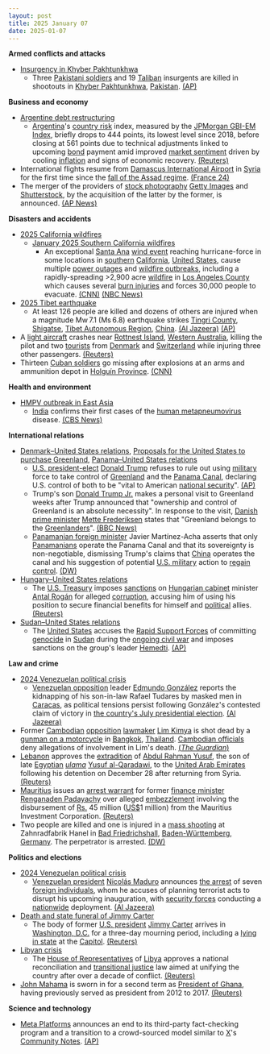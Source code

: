 ```yaml
---
layout: post
title: 2025 January 07
date: 2025-01-07
---
```



**Armed conflicts and attacks**

* [Insurgency in Khyber Pakhtunkhwa](https://en.wikipedia.org/wiki/Insurgency_in_Khyber_Pakhtunkhwa "Insurgency in Khyber Pakhtunkhwa")
  + Three [Pakistani soldiers](https://en.wikipedia.org/wiki/Pakistan_Army "Pakistan Army") and 19 [Taliban](https://en.wikipedia.org/wiki/Pakistani_Taliban "Pakistani Taliban") insurgents are killed in shootouts in [Khyber Pakhtunkhwa](https://en.wikipedia.org/wiki/Khyber_Pakhtunkhwa "Khyber Pakhtunkhwa"), [Pakistan](https://en.wikipedia.org/wiki/Pakistan "Pakistan"). [(AP)](https://apnews.com/article/pakistan-shootouts-soldiers-militants-killed-northwest-541ad3bf572096f0e6c3578987dfad67)

**Business and economy**

* [Argentine debt restructuring](https://en.wikipedia.org/wiki/Argentine_debt_restructuring "Argentine debt restructuring")
  + [Argentina](https://en.wikipedia.org/wiki/Economy_of_Argentina "Economy of Argentina")'s [country risk](https://en.wikipedia.org/wiki/Country_risk "Country risk") index, measured by the [JPMorgan GBI-EM Index](https://en.wikipedia.org/wiki/JPMorgan_GBI-EM_Index "JPMorgan GBI-EM Index"), briefly drops to 444 points, its lowest level since 2018, before closing at 561 points due to technical adjustments linked to upcoming [bond](https://en.wikipedia.org/wiki/Bond_%28finance%29 "Bond (finance)") payment amid improved [market sentiment](https://en.wikipedia.org/wiki/Market_sentiment "Market sentiment") driven by cooling [inflation](https://en.wikipedia.org/wiki/Inflation "Inflation") and signs of economic recovery. [(Reuters)](https://www.reuters.com/world/americas/argentina-country-risk-plummets-lowest-level-since-may-2018-2025-01-07/)
* International flights resume from [Damascus International Airport](https://en.wikipedia.org/wiki/Damascus_International_Airport "Damascus International Airport") in [Syria](https://en.wikipedia.org/wiki/Syria "Syria") for the first time since the [fall of the Assad regime](https://en.wikipedia.org/wiki/Fall_of_the_Assad_regime "Fall of the Assad regime"). [(France 24)](https://www.france24.com/en/live-news/20250107-international-flights-resume-at-damascus-airport)
* The merger of the providers of [stock photography](https://en.wikipedia.org/wiki/Stock_photography "Stock photography") [Getty Images](https://en.wikipedia.org/wiki/Getty_Images "Getty Images") and [Shutterstock](https://en.wikipedia.org/wiki/Shutterstock "Shutterstock"), by the acquisition of the latter by the former, is announced. [(AP News)](https://apnews.com/article/shutterstock-getty-images-e883ef74736e016315417c758ab17093)

**Disasters and accidents**

* [2025 California wildfires](https://en.wikipedia.org/wiki/2025_California_wildfires "2025 California wildfires")
  + [January 2025 Southern California wildfires](https://en.wikipedia.org/wiki/January_2025_Southern_California_wildfires "January 2025 Southern California wildfires")
    - An exceptional [Santa Ana](https://en.wikipedia.org/wiki/Santa_Ana_winds "Santa Ana winds") [wind event](https://en.wikipedia.org/wiki/2025_Southern_California_windstorm "2025 Southern California windstorm") reaching hurricane-force in some locations in [southern](https://en.wikipedia.org/wiki/Southern_California "Southern California") [California](https://en.wikipedia.org/wiki/California "California"), [United States](https://en.wikipedia.org/wiki/United_States "United States"), cause multiple [power outages](https://en.wikipedia.org/wiki/Power_outage "Power outage") and [wildfire outbreaks](https://en.wikipedia.org/wiki/Wildfire "Wildfire"), including a rapidly-spreading >2,900 acre [wildfire](https://en.wikipedia.org/wiki/2025_Palisades_wildfire "2025 Palisades wildfire") in [Los Angeles County](https://en.wikipedia.org/wiki/Los_Angeles_County%2C_California "Los Angeles County, California") which causes several [burn injuries](https://en.wikipedia.org/wiki/Burn "Burn") and forces 30,000 people to evacuate. [(CNN)](https://www.cnn.com/2025/01/07/weather/california-windstorm-fire-los-angeles-climate/index.html) [(NBC News)](https://www.nbcnews.com/weather/wildfires/live-blog/live-updates-pacific-palisades-wildfire-rapidly-grows-california-rcna186685)
* [2025 Tibet earthquake](https://en.wikipedia.org/wiki/2025_Tibet_earthquake "2025 Tibet earthquake")
  + At least 126 people are killed and dozens of others are injured when a magnitude Mw 7.1 (Ms 6.8) earthquake strikes [Tingri County](https://en.wikipedia.org/wiki/Tingri_County "Tingri County"), [Shigatse](https://en.wikipedia.org/wiki/Shigatse "Shigatse"), [Tibet Autonomous Region](https://en.wikipedia.org/wiki/Tibet_Autonomous_Region "Tibet Autonomous Region"), [China](https://en.wikipedia.org/wiki/China "China"). [(Al Jazeera)](https://www.aljazeera.com/news/2025/1/7/earthquake-hits-tibets-shigatse-city-tremors-felt-in-nepals-kathmandu) [(AP)](https://apnews.com/article/china-nepal-tibet-earthquake-himalayas-ca21bd4848209370b9eebcaf107208df)
* A [light aircraft](https://en.wikipedia.org/wiki/Light_aircraft "Light aircraft") crashes near [Rottnest Island](https://en.wikipedia.org/wiki/Rottnest_Island "Rottnest Island"), [Western Australia](https://en.wikipedia.org/wiki/Western_Australia "Western Australia"), killing the pilot and two [tourists](https://en.wikipedia.org/wiki/Tourism_in_Australia "Tourism in Australia") from [Denmark](https://en.wikipedia.org/wiki/Danes "Danes") and [Switzerland](https://en.wikipedia.org/wiki/Swiss_people "Swiss people") while injuring three other passengers. [(Reuters)](https://www.reuters.com/world/asia-pacific/swiss-danish-tourists-among-three-dead-australian-plane-crash-2025-01-08/)
* Thirteen [Cuban soldiers](https://en.wikipedia.org/wiki/Cuban_Revolutionary_Armed_Forces "Cuban Revolutionary Armed Forces") go missing after explosions at an arms and ammunition depot in [Holguín Province](https://en.wikipedia.org/wiki/Holgu%C3%ADn_Province "Holguín Province"). [(CNN)](https://edition.cnn.com/2025/01/08/americas/cuban-soldiers-missing-explosion-ammo-depot-intl-hnk/index.html)

**Health and environment**

* [HMPV outbreak in East Asia](https://en.wikipedia.org/wiki/HMPV_outbreak_in_East_Asia_%282024%E2%80%93present%29 "HMPV outbreak in East Asia (2024–present)")
  + [India](https://en.wikipedia.org/wiki/India "India") confirms their first cases of the [human metapneumovirus](https://en.wikipedia.org/wiki/Human_metapneumovirus "Human metapneumovirus") disease. [(CBS News)](https://www.cbsnews.com/news/hmpv-human-metapneumovirus-india-cases-confirmed-symptoms/)

**International relations**

* [Denmark–United States relations](https://en.wikipedia.org/wiki/Denmark%E2%80%93United_States_relations "Denmark–United States relations"), [Proposals for the United States to purchase Greenland](https://en.wikipedia.org/wiki/Proposals_for_the_United_States_to_purchase_Greenland "Proposals for the United States to purchase Greenland"), [Panama–United States relations](https://en.wikipedia.org/wiki/Panama%E2%80%93United_States_relations "Panama–United States relations")
  + [U.S. president-elect](https://en.wikipedia.org/wiki/President-elect_of_the_United_States "President-elect of the United States") [Donald Trump](https://en.wikipedia.org/wiki/Donald_Trump "Donald Trump") refuses to rule out using [military](https://en.wikipedia.org/wiki/United_States_Armed_Forces "United States Armed Forces") force to take control of [Greenland](https://en.wikipedia.org/wiki/Greenland "Greenland") and the [Panama Canal](https://en.wikipedia.org/wiki/Panama_Canal "Panama Canal"), declaring U.S. control of both to be "vital to American [national security](https://en.wikipedia.org/wiki/National_security "National security")". [(AP)](https://apnews.com/article/trump-biden-offshore-drilling-gulf-of-america-fa66f8d072eb39c00a8128a8941ede75)
  + Trump's son [Donald Trump Jr.](https://en.wikipedia.org/wiki/Donald_Trump_Jr. "Donald Trump Jr.") makes a personal visit to Greenland weeks after Trump announced that "ownership and control of Greenland is an absolute necessity". In response to the visit, [Danish prime minister](https://en.wikipedia.org/wiki/Prime_Minister_of_Denmark "Prime Minister of Denmark") [Mette Frederiksen](https://en.wikipedia.org/wiki/Mette_Frederiksen "Mette Frederiksen") states that "Greenland belongs to the [Greenlanders](https://en.wikipedia.org/wiki/Greenlanders "Greenlanders")". [(BBC News)](https://www.bbc.com/news/articles/c5yv10knyd9o)
  + [Panamanian foreign minister](https://en.wikipedia.org/wiki/Minister_of_Foreign_Affairs_%28Panama%29 "Minister of Foreign Affairs (Panama)") Javier Martínez-Acha asserts that only [Panamanians](https://en.wikipedia.org/wiki/Panamanians "Panamanians") operate the Panama Canal and that its sovereignty is non-negotiable, dismissing Trump's claims that [China](https://en.wikipedia.org/wiki/China "China") operates the canal and his suggestion of potential [U.S. military](https://en.wikipedia.org/wiki/U.S._military "U.S. military") action to [regain control](https://en.wikipedia.org/wiki/United_States_invasion_of_Panama "United States invasion of Panama"). [(DW)](https://www.dw.com/en/panama-tells-trump-canal-sovereignty-is-non-negotiable/a-71243119)
* [Hungary–United States relations](https://en.wikipedia.org/wiki/Hungary%E2%80%93United_States_relations "Hungary–United States relations")
  + The [U.S. Treasury](https://en.wikipedia.org/wiki/U.S._Treasury "U.S. Treasury") imposes [sanctions](https://en.wikipedia.org/wiki/United_States_sanctions "United States sanctions") on [Hungarian cabinet](https://en.wikipedia.org/wiki/Cabinet_of_Hungary "Cabinet of Hungary") minister [Antal Rogán](https://en.wikipedia.org/wiki/Antal_Rog%C3%A1n "Antal Rogán") for alleged [corruption](https://en.wikipedia.org/wiki/Corruption_in_Hungary "Corruption in Hungary"), accusing him of using his position to secure financial benefits for himself and [political](https://en.wikipedia.org/wiki/Politics_of_Hungary "Politics of Hungary") allies. [(Reuters)](https://www.reuters.com/world/us-imposes-sanctions-senior-hungarian-official-suspected-corruption-2025-01-07/)
* [Sudan–United States relations](https://en.wikipedia.org/wiki/Sudan%E2%80%93United_States_relations "Sudan–United States relations")
  + The [United States](https://en.wikipedia.org/wiki/United_States "United States") accuses the [Rapid Support Forces](https://en.wikipedia.org/wiki/Rapid_Support_Forces "Rapid Support Forces") of committing [genocide](https://en.wikipedia.org/wiki/Genocide "Genocide") in [Sudan](https://en.wikipedia.org/wiki/Sudan "Sudan") during the [ongoing civil war](https://en.wikipedia.org/wiki/Sudanese_civil_war_%282023%E2%80%93present%29 "Sudanese civil war (2023–present)") and imposes sanctions on the group's leader [Hemedti](https://en.wikipedia.org/wiki/Hemedti "Hemedti"). [(AP)](https://apnews.com/article/biden-sudan-genocide-7a0d20f857af3fd428750cf2dfd231ae)

**Law and crime**

* [2024 Venezuelan political crisis](https://en.wikipedia.org/wiki/2024_Venezuelan_political_crisis "2024 Venezuelan political crisis")
  + [Venezuelan opposition](https://en.wikipedia.org/wiki/Venezuelan_opposition "Venezuelan opposition") leader [Edmundo González](https://en.wikipedia.org/wiki/Edmundo_Gonz%C3%A1lez "Edmundo González") reports the kidnapping of his son-in-law Rafael Tudares by masked men in [Caracas](https://en.wikipedia.org/wiki/Caracas "Caracas"), as political tensions persist following González's contested claim of victory in [the country's July presidential election](https://en.wikipedia.org/wiki/2024_Venezuelan_presidential_election "2024 Venezuelan presidential election"). [(Al Jazeera)](https://www.aljazeera.com/news/2025/1/7/venezuelan-opposition-candidate-claims-son-in-law-has-been-kidnapped)
* Former [Cambodian](https://en.wikipedia.org/wiki/Cambodia "Cambodia") [opposition](https://en.wikipedia.org/wiki/Opposition_%28politics%29 "Opposition (politics)") [lawmaker](https://en.wikipedia.org/wiki/Parliament_of_Cambodia "Parliament of Cambodia") [Lim Kimya](https://en.wikipedia.org/wiki/Lim_Kimya "Lim Kimya") is shot dead by a [gunman on a motorcycle](https://en.wikipedia.org/wiki/Drive-by_shooting "Drive-by shooting") in [Bangkok](https://en.wikipedia.org/wiki/Bangkok "Bangkok"), [Thailand](https://en.wikipedia.org/wiki/Thailand "Thailand"). [Cambodian officials](https://en.wikipedia.org/wiki/Politics_of_Cambodia "Politics of Cambodia") deny allegations of involvement in Lim's death. [(*The Guardian*)](https://www.theguardian.com/world/2025/jan/08/former-cambodian-opposition-politician-shot-dead-in-bangkok-reports)
* [Lebanon](https://en.wikipedia.org/wiki/Lebanon "Lebanon") approves the [extradition](https://en.wikipedia.org/wiki/Extradition "Extradition") of [Abdul Rahman Yusuf](https://en.wikipedia.org/wiki/Abdul_Rahman_Yusuf "Abdul Rahman Yusuf"), the son of late [Egyptian](https://en.wikipedia.org/wiki/Egyptians "Egyptians") *[ulama](https://en.wikipedia.org/wiki/Ulama "Ulama")* [Yusuf al-Qaradawi](https://en.wikipedia.org/wiki/Yusuf_al-Qaradawi "Yusuf al-Qaradawi"), to the [United Arab Emirates](https://en.wikipedia.org/wiki/United_Arab_Emirates "United Arab Emirates") following his detention on December 28 after returning from Syria. [(Reuters)](https://www.reuters.com/world/middle-east/lebanon-extradite-son-late-senior-muslim-cleric-al-qaradawi-uae-pms-office-says-2025-01-07/)
* [Mauritius](https://en.wikipedia.org/wiki/Mauritius "Mauritius") issues an [arrest warrant](https://en.wikipedia.org/wiki/Arrest_warrant "Arrest warrant") for former [finance minister](https://en.wikipedia.org/wiki/Ministry_of_Finance_and_Economic_Development_%28Mauritius%29 "Ministry of Finance and Economic Development (Mauritius)") [Renganaden Padayachy](https://en.wikipedia.org/wiki/Renganaden_Padayachy "Renganaden Padayachy") over alleged [embezzlement](https://en.wikipedia.org/wiki/Embezzlement "Embezzlement") involving the disbursement of [Rs.](https://en.wikipedia.org/wiki/Mauritian_rupee "Mauritian rupee") 45 million ([US$](https://en.wikipedia.org/wiki/United_States_dollar "United States dollar")1 million) from the Mauritius Investment Corporation. [(Reuters)](https://www.reuters.com/world/africa/mauritius-issues-arrest-order-against-former-finance-minister-local-newspaper-2025-01-07/)
* Two people are killed and one is injured in a [mass shooting](https://en.wikipedia.org/wiki/Mass_shooting "Mass shooting") at Zahnradfabrik Hanel in [Bad Friedrichshall](https://en.wikipedia.org/wiki/Bad_Friedrichshall "Bad Friedrichshall"), [Baden-Württemberg](https://en.wikipedia.org/wiki/Baden-W%C3%BCrttemberg "Baden-Württemberg"), [Germany](https://en.wikipedia.org/wiki/Germany "Germany"). The perpetrator is arrested. [(DW)](https://www.dw.com/en/germany-two-dead-after-shooting-in-baden-w%C3%BCrttemberg/a-71242451)

**Politics and elections**

* [2024 Venezuelan political crisis](https://en.wikipedia.org/wiki/2024_Venezuelan_political_crisis "2024 Venezuelan political crisis")
  + [Venezuelan president](https://en.wikipedia.org/wiki/President_of_Venezuela "President of Venezuela") [Nicolás Maduro](https://en.wikipedia.org/wiki/Nicol%C3%A1s_Maduro "Nicolás Maduro") announces [the arrest](https://en.wikipedia.org/wiki/Political_prisoners_in_Venezuela "Political prisoners in Venezuela") of seven [foreign individuals](https://en.wikipedia.org/wiki/International_reactions_to_the_2024_Venezuelan_presidential_election "International reactions to the 2024 Venezuelan presidential election"), whom he accuses of planning terrorist acts to disrupt his upcoming inauguration, with [security forces](https://en.wikipedia.org/wiki/National_Bolivarian_Armed_Forces_of_Venezuela "National Bolivarian Armed Forces of Venezuela") conducting a [nationwide](https://en.wikipedia.org/wiki/Venezuela "Venezuela") deployment. [(Al Jazeera)](https://www.aljazeera.com/news/2025/1/8/venezuelas-maduro-says-us-nationals-among-group-of-mercenaries-detained)
* [Death and state funeral of Jimmy Carter](https://en.wikipedia.org/wiki/Death_and_state_funeral_of_Jimmy_Carter "Death and state funeral of Jimmy Carter")
  + The body of former [U.S. president](https://en.wikipedia.org/wiki/President_of_the_United_States "President of the United States") [Jimmy Carter](https://en.wikipedia.org/wiki/Jimmy_Carter "Jimmy Carter") arrives in [Washington, D.C.](https://en.wikipedia.org/wiki/Washington%2C_D.C. "Washington, D.C.") for a three-day mourning period, including a [lying in state](https://en.wikipedia.org/wiki/Lying_in_state "Lying in state") at the [Capitol](https://en.wikipedia.org/wiki/United_States_Capitol "United States Capitol"). [(Reuters)](https://www.reuters.com/world/us/jimmy-carter-lie-state-us-capitol-before-funeral-2025-01-07/)
* [Libyan crisis](https://en.wikipedia.org/wiki/Libyan_crisis_%282011%E2%80%93present%29 "Libyan crisis (2011–present)")
  + The [House of Representatives](https://en.wikipedia.org/wiki/House_of_Representatives_%28Libya%29 "House of Representatives (Libya)") of [Libya](https://en.wikipedia.org/wiki/Libya "Libya") approves a national reconciliation and [transitional justice](https://en.wikipedia.org/wiki/Transitional_justice "Transitional justice") law aimed at unifying the country after over a decade of conflict. [(Reuters)](https://www.reuters.com/world/africa/libyas-eastern-parliament-approves-transitional-justice-law-unity-move-mps-say-2025-01-08/)
* [John Mahama](https://en.wikipedia.org/wiki/John_Mahama "John Mahama") is sworn in for a second term as [President of Ghana](https://en.wikipedia.org/wiki/President_of_Ghana "President of Ghana"), having previously served as president from 2012 to 2017. [(Reuters)](https://www.reuters.com/world/africa/ghanas-mahama-returns-president-facing-old-problems-2025-01-07/)

**Science and technology**

* [Meta Platforms](https://en.wikipedia.org/wiki/Meta_Platforms "Meta Platforms") announces an end to its third-party fact-checking program and a transition to a crowd-sourced model similar to [X](https://en.wikipedia.org/wiki/Twitter "Twitter")'s [Community Notes](https://en.wikipedia.org/wiki/Community_Notes "Community Notes"). [(AP)](https://apnews.com/article/meta-facts-trump-musk-community-notes-413b8495939a058ff2d25fd23f2e0f43)
